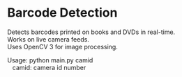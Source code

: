 Barcode Detection
=================

Detects barcodes printed on books and DVDs in real-time.  
Works on live camera feeds.  
Uses OpenCV 3 for image processing.

Usage: python main.py camid  
&nbsp;&nbsp;
camid: camera id number

